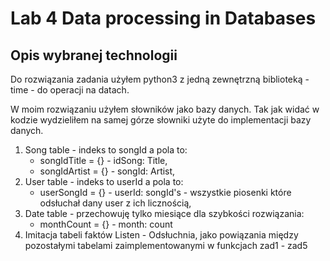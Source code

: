 # Lab 4 Data processing in Databases

## Opis wybranej technologii
Do rozwiązania zadania użyłem python3 z jedną zewnętrzną biblioteką - time - do operacji na datach.

W moim rozwiązaniu użyłem słowników jako bazy danych. Tak jak widać w kodzie wydzieliłem na samej górze słowniki użyte do implementacji bazy danych.
1. Song table - indeks to songId a pola to:
    * songIdTitle = {} - idSong: Title,
    * songIdArtist = {} - songId: Artist,
2. User table - indeks to userId a pola to:
    * userSongId = {} - userId: songId's - wszystkie piosenki które odsłuchał dany user z ich licznością,
3. Date table - przechowuję tylko miesiące dla szybkości rozwiązania:
    * monthCount = {} - month: count
4. Imitacja tabeli faktów Listen - Odsłuchnia, jako powiązania między pozostałymi tabelami zaimplementowanymi w funkcjach zad1 - zad5